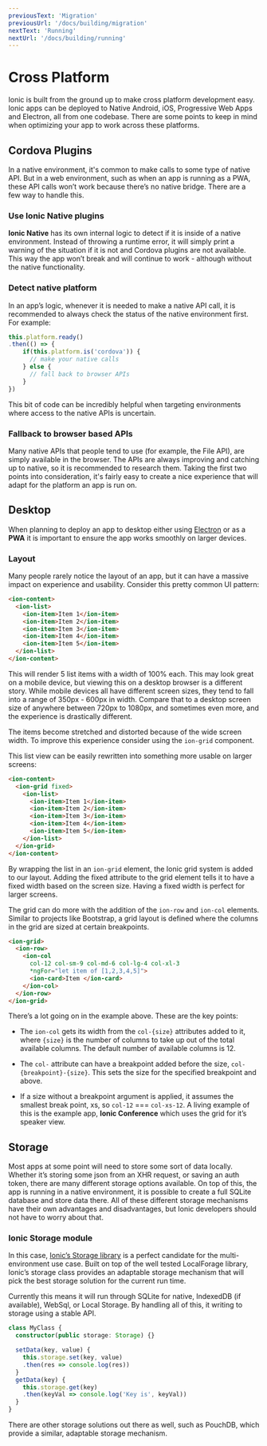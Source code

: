 ```yaml
---
previousText: 'Migration'
previousUrl: '/docs/building/migration'
nextText: 'Running'
nextUrl: '/docs/building/running'
---
```


# Cross Platform

<p class="intro" markdown="1">
Ionic is built from the ground up to make cross platform development easy. Ionic apps can be deployed to Native Android, iOS, Progressive Web Apps and Electron, all from one codebase. There are some points to keep in mind when optimizing your app to work across these platforms.
</p>

## Cordova Plugins

In a native environment, it's common to make calls to some type of native API. But in a web environment, such as when an app is running as a PWA, these API calls won’t work because there’s no native bridge. There are a few way to handle this.

### Use Ionic Native plugins

<strong>Ionic Native</strong> has its own internal logic to detect if it is inside of a native environment. Instead of throwing a runtime error, it will simply print a warning of the situation if it is not and Cordova plugins are not available. This way the app won’t break and will continue to work - although without the native functionality.

### Detect native platform

In an app’s logic, whenever it is needed to make a native API call, it is recommended to always check the status of the native environment first. For example:

```typescript
this.platform.ready()
.then(() => {
    if(this.platform.is('cordova')) {
      // make your native calls
    } else {
      // fall back to browser APIs
    }
})
```

This bit of code can be incredibly helpful when targeting environments where access to the native APIs is uncertain.

### Fallback to browser based APIs

Many native APIs that people tend to use (for example, the File API), are simply available in the browser. The APIs are always improving and catching up to native, so it is recommended to research them. Taking the first two points into consideration, it's fairly easy to create a nice experience that will adapt for the platform an app is run on.


## Desktop

When planning to deploy an app to desktop either using <a href="https://electronjs.org" target="_blank">Electron</a> or as a <strong>PWA</strong> it is important to ensure the app works smoothly on larger devices.

### Layout
Many people rarely notice the layout of an app, but it can have a massive impact on experience and usability. Consider this pretty common UI pattern:

```html
<ion-content>
  <ion-list>
    <ion-item>Item 1</ion-item>
    <ion-item>Item 2</ion-item>
    <ion-item>Item 3</ion-item>
    <ion-item>Item 4</ion-item>
    <ion-item>Item 5</ion-item>
  </ion-list>
</ion-content>
```
This will render 5 list items with a width of 100% each. This may look great on a mobile device, but viewing this on a desktop browser is a different story. While mobile devices all have different screen sizes, they tend to fall into a range of 350px - 600px in width. Compare that to a desktop screen size of anywhere between 720px to 1080px, and sometimes even more, and the experience is drastically different.

The items become stretched and distorted because of the wide screen width. To improve this experience consider using the `ion-grid` component.

This list view can be easily rewritten into something more usable on larger screens:

```html
<ion-content>
  <ion-grid fixed>
    <ion-list>
      <ion-item>Item 1</ion-item>
      <ion-item>Item 2</ion-item>
      <ion-item>Item 3</ion-item>
      <ion-item>Item 4</ion-item>
      <ion-item>Item 5</ion-item>
    </ion-list>
  </ion-grid>
</ion-content>
```

By wrapping the list in an `ion-grid` element, the Ionic grid system is added to our layout. Adding the fixed attribute to the grid element tells it to have a fixed width based on the screen size. Having a fixed width is perfect for larger screens.

The grid can do more with the addition of the `ion-row` and `ion-col` elements. Similar to projects like Bootstrap, a grid layout is defined where the columns in the grid are sized at certain breakpoints.

```html
<ion-grid>
  <ion-row>
    <ion-col
      col-12 col-sm-9 col-md-6 col-lg-4 col-xl-3
      *ngFor="let item of [1,2,3,4,5]">
      <ion-card>Item </ion-card>
    </ion-col>
  </ion-row>
</ion-grid>
```

There’s a lot going on in the example above. These are the key points:

- The `ion-col` gets its width from the `col-{size}` attributes added to it, where `{size}` is the number of columns to take up out of the total available columns. The default number of available columns is 12.

- The `col-` attribute can have a breakpoint added before the size, `col-{breakpoint}-{size}`. This sets the size for the specified breakpoint and above.

- If a size without a breakpoint argument is applied, it assumes the smallest break point, xs, so `col-12` === `col-xs-12`.
A living example of this is the example app, <strong>Ionic Conference</strong> which uses the grid for it’s speaker view.

## Storage

Most apps at some point will need to store some sort of data locally. Whether it’s storing some json from an XHR request, or saving an auth token, there are many different storage options available. On top of this, the app is running in a native environment, it is possible to create a full SQLite database and store data there. All of these different storage mechanisms have their own advantages and disadvantages, but Ionic developers should not have to worry about that.

### Ionic Storage module

In this case, <a href="https://github.com/ionic-team/ionic-storage" target="_blank">Ionic’s Storage library</a> is a perfect candidate for the multi-environment use case. Built on top of the well tested LocalForage library, Ionic’s storage class provides an adaptable storage mechanism that will pick the best storage solution for the current run time.

Currently this means it will run through SQLite for native, IndexedDB (if available), WebSql, or Local Storage. By handling all of this, it writing to storage using a stable API.

```typescript
class MyClass {
  constructor(public storage: Storage) {}

  setData(key, value) {
    this.storage.set(key, value)
    .then(res => console.log(res))
  }
  getData(key) {
    this.storage.get(key)
    .then(keyVal => console.log('Key is', keyVal))
  }
}
```

There are other storage solutions out there as well, such as PouchDB, which provide a similar, adaptable storage mechanism.

